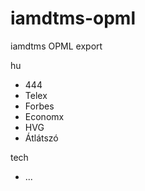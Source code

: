 # iamdtms-opml
iamdtms OPML export

hu
- 444
- Telex
- Forbes
- Economx
- HVG
- Átlátszó

tech
- ...
